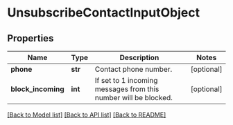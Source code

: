 # UnsubscribeContactInputObject

## Properties
Name | Type | Description | Notes
------------ | ------------- | ------------- | -------------
**phone** | **str** | Contact phone number. | [optional] 
**block_incoming** | **int** | If set to 1 incoming messages from this number will be blocked. | [optional] 

[[Back to Model list]](../README.md#documentation-for-models) [[Back to API list]](../README.md#documentation-for-api-endpoints) [[Back to README]](../README.md)


